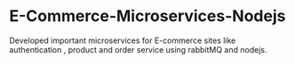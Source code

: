 # E-Commerce-Microservices-Nodejs
Developed  important microservices for E-commerce sites like authentication , product and order service using rabbitMQ and nodejs. 
